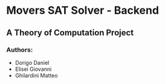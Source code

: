 # Movers SAT Solver - Backend
## A Theory of Computation Project

### Authors:
- Dorigo Daniel
- Elisei Giovanni
- Ghilardini Matteo
